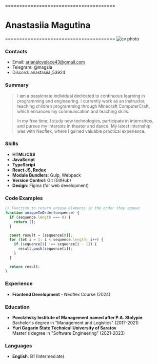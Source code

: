 =======================================
# Anastasiia Magutina
=======================================
![cv photo](https://ih1.redbubble.net/image.2939668225.5458/raf,360x360,075,t,fafafa:ca443f4786.u1.jpg)

### Contacts

* Email: arianalovelace43@gmail.com
* Telegram: @magsia
* Discord: anastasiia_53924

### Summary

>I am a passionate individual dedicated to continuous learning in programming and engineering. I currently work as an instructor, teaching children programming through Minecraft ComputerCraft, which enhances my communication and teaching skills.
>
>In my free time, I study new technologies, participate in internships, and pursue my interests in theater and dance. My latest internship was with Neoflex, where I gained valuable practical experience.

### Skills

* **HTML/CSS**
* **JavaScript**
* **TypeScript**
* **React JS, Redux**
* **Module Bundlers**: Gulp, Webpack
* **Version Control**: Git (GitHub)
* **Design**: Figma (for web development)

### Code Examples

```javascript
// Function to return unique elements in the order they appear
function uniqueInOrder(sequence) {
  if (sequence.length === 0) {
    return [];
  }

  const result = [sequence[0]];
  for (let i = 1; i < sequence.length; i++) {
    if (sequence[i] !== sequence[i - 1]) {
      result.push(sequence[i]);
    }
  }

  return result;
}

```
### Experience
* **Frontend Development** - Neoflex Course (2024)

### Education

* **Povolzhsky Institute of Management named after P.A. Stolypin**  
  Bachelor's degree in "Management and Logistics" (2017-2021)
* **Yuri Gagarin State Technical University of Saratov**  
  Master's degree in "Software Engineering" (2021-2023)

### Languages

* **English**: B1 (Intermediate)